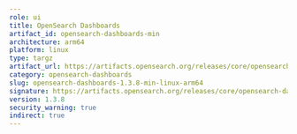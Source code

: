 ```yaml
---
role: ui
title: OpenSearch Dashboards
artifact_id: opensearch-dashboards-min
architecture: arm64
platform: linux
type: targz
artifact_url: https://artifacts.opensearch.org/releases/core/opensearch-dashboards/1.3.8/opensearch-dashboards-min-1.3.8-linux-arm64.tar.gz
category: opensearch-dashboards
slug: opensearch-dashboards-1.3.8-min-linux-arm64
signature: https://artifacts.opensearch.org/releases/core/opensearch-dashboards/1.3.8/opensearch-dashboards-min-1.3.8-linux-arm64.tar.gz.sig
version: 1.3.8
security_warning: true
indirect: true
---
```

